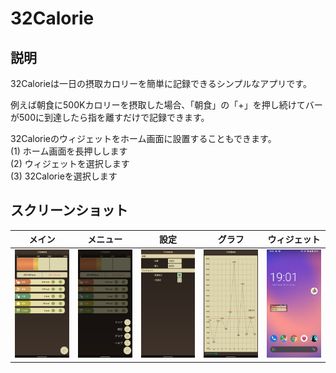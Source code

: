 # 32Calorie
## 説明
32Calorieは一日の摂取カロリーを簡単に記録できるシンプルなアプリです。  

例えば朝食に500Kカロリーを摂取した場合、「朝食」の「+」を押し続けてバーが500に到達したら指を離すだけで記録できます。  


32Calorieのウィジェットをホーム画面に設置することもできます。  
(1) ホーム画面を長押しします  
(2) ウィジェットを選択します  
(3) 32Calorieを選択します  


## スクリーンショット

|メイン|メニュー|設定|グラフ|ウィジェット|
|--|--|--|--|--|
|![](./docs/images/screen-0.png)|![](./docs/images/screen-1.png)|![](./docs/images/screen-2.png)|![](./docs/images/screen-3.png)|![](./docs/images/screen-4.png)|
